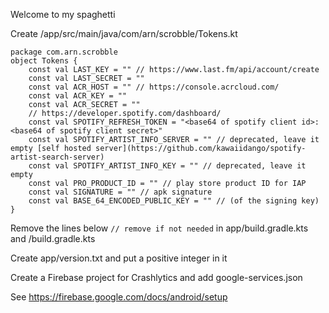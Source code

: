 Welcome to my spaghetti

Create /app/src/main/java/com/arn/scrobble/Tokens.kt
```
package com.arn.scrobble
object Tokens {
    const val LAST_KEY = "" // https://www.last.fm/api/account/create
    const val LAST_SECRET = ""
    const val ACR_HOST = "" // https://console.acrcloud.com/
    const val ACR_KEY = ""
    const val ACR_SECRET = ""
    // https://developer.spotify.com/dashboard/
    const val SPOTIFY_REFRESH_TOKEN = "<base64 of spotify client id>:<base64 of spotify client secret>"
    const val SPOTIFY_ARTIST_INFO_SERVER = "" // deprecated, leave it empty [self hosted server](https://github.com/kawaiidango/spotify-artist-search-server)
    const val SPOTIFY_ARTIST_INFO_KEY = "" // deprecated, leave it empty
    const val PRO_PRODUCT_ID = "" // play store product ID for IAP
    const val SIGNATURE = "" // apk signature
    const val BASE_64_ENCODED_PUBLIC_KEY = "" // (of the signing key)
}
```
Remove the lines below `// remove if not needed` in app/build.gradle.kts and /build.gradle.kts

Create app/version.txt and put a positive integer in it

Create a Firebase project for Crashlytics and add google-services.json

See https://firebase.google.com/docs/android/setup